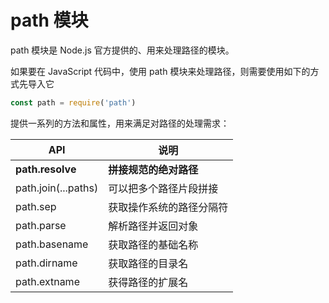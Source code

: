 # path 模块

path 模块是 Node.js 官方提供的、用来处理路径的模块。

如果要在 JavaScript 代码中，使用 path 模块来处理路径，则需要使用如下的方式先导入它

```javascript
const path = require('path')
```

提供一系列的方法和属性，用来满足对路径的处理需求：

| API                 | 说明                     |
| ------------------- | ------------------------ |
| **path.resolve**    | **拼接规范的绝对路径**   |
| path.join(...paths) | 可以把多个路径片段拼接   |
| path.sep            | 获取操作系统的路径分隔符 |
| path.parse          | 解析路径并返回对象       |
| path.basename       | 获取路径的基础名称       |
| path.dirname        | 获取路径的目录名         |
| path.extname        | 获得路径的扩展名         |




